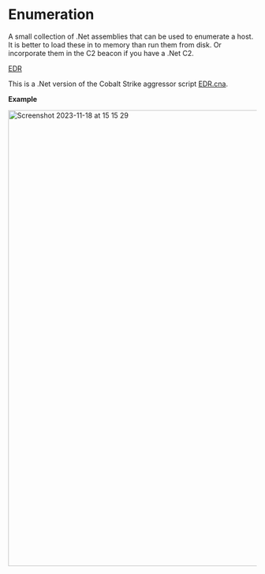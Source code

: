 # Enumeration

A small collection of .Net assemblies that can be used to enumerate a host. It is better to load these in to memory than run them from disk. Or incorporate them in the C2 beacon if you have a .Net C2.

[EDR](https://github.com/plackyhacker/Enumeration/blob/main/Classes/EDR.cs)

This is a .Net version of the Cobalt Strike aggressor script [EDR.cna](https://github.com/harleyQu1nn/AggressorScripts/blob/master/EDR.cna).

**Example**

<img width="924" alt="Screenshot 2023-11-18 at 15 15 29" src="https://github.com/plackyhacker/Enumeration/assets/42491100/b42c241c-26a9-4e3b-b2e9-eed8d647e9dd">
